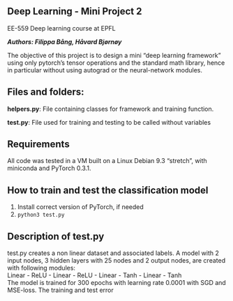 ## Deep Learning - Mini Project 2
EE-559 Deep learning course at EPFL


***Authors: Filippa Bång, Håvard Bjørnøy***


The objective of this project is to design a mini “deep learning framework” using only pytorch’s
tensor operations and the standard math library, hence in particular without using autograd or the
neural-network modules.


## Files and folders:

**helpers.py**: File containing classes for framework and training function.

**test.py**: File used for training and testing to be called without variables

## Requirements

All code was tested in a VM built on a Linux Debian 9.3 “stretch”, with miniconda and PyTorch 0.3.1.


## How to train and test the classification model
1. Install correct version of PyTorch, if needed
1. ```python3 test.py```


## Description of test.py
test.py creates a non linear dataset and associated labels.
A model with 2 input nodes, 3 hidden layers with 25 nodes and 2 output nodes, are created with following modules:             
Linear - ReLU - Linear - ReLU - Linear - Tanh - Linear - Tanh                                                    
The model is trained for 300 epochs with learning rate 0.0001 with SGD and MSE-loss. The training and test error 
